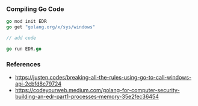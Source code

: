 
### Compiling Go Code
```go
go mod init EDR
go get "golang.org/x/sys/windows"
```

```go
// add code
```

```go
go run EDR.go
```

### References
* https://justen.codes/breaking-all-the-rules-using-go-to-call-windows-api-2cbfd8c79724
* https://codeyourweb.medium.com/golang-for-computer-security-building-an-edr-part1-processes-memory-35e2fec36454
